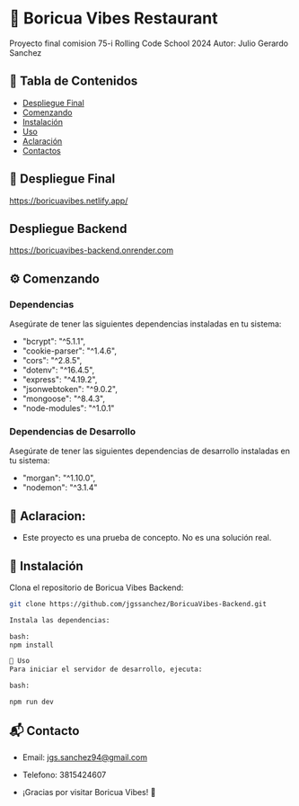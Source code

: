# 🌴 Boricua Vibes Restaurant

Proyecto final comision 75-i Rolling Code School 2024
Autor: Julio Gerardo Sanchez



## 📖 Tabla de Contenidos

- [Despliegue Final](#despliegue-final)
- [Comenzando](#comenzando)
- [Instalación](#instalación)
- [Uso](#uso)
- [Aclaración](#aclaración)
- [Contactos](#contactos)


## 🚀 Despliegue Final


https://boricuavibes.netlify.app/


## Despliegue Backend


https://boricuavibes-backend.onrender.com


## ⚙️ Comenzando

### Dependencias

Asegúrate de tener las siguientes dependencias instaladas en tu sistema:

-   "bcrypt": "^5.1.1",
-   "cookie-parser": "^1.4.6",
-   "cors": "^2.8.5",
-   "dotenv": "^16.4.5",
-   "express": "^4.19.2",
-   "jsonwebtoken": "^9.0.2",
-   "mongoose": "^8.4.3",
-   "node-modules": "^1.0.1"

### Dependencias de Desarrollo

Asegúrate de tener las siguientes dependencias de desarrollo instaladas en tu sistema:

- "morgan": "^1.10.0",
- "nodemon": "^3.1.4"

## 📝 Aclaracion:

- Este proyecto es una prueba de concepto. No es una solución real.

## 🔧 Instalación

Clona el repositorio de Boricua Vibes Backend:
```bash
git clone https://github.com/jgssanchez/BoricuaVibes-Backend.git

Instala las dependencias:

bash:
npm install

🤖 Uso
Para iniciar el servidor de desarrollo, ejecuta:

bash:

npm run dev

```


## 📬 Contacto

- Email: jgs.sanchez94@gmail.com
- Telefono: 3815424607


- ¡Gracias por visitar Boricua Vibes! 🎉




